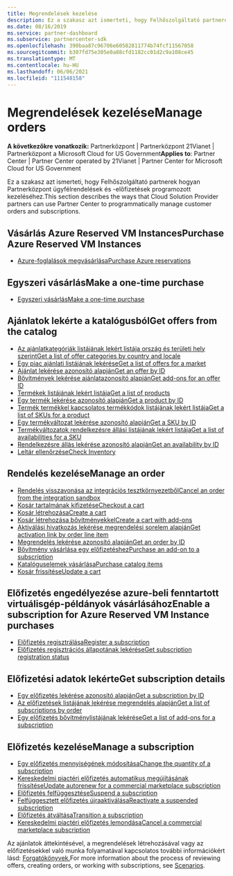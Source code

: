 ```yaml
---
title: Megrendelések kezelése
description: Ez a szakasz azt ismerteti, hogy Felhőszolgáltató partnerek hogyan használhatjak a Partnerközpont ügyfélrendelések és -előfizetések programozott kezeléséhez.
ms.date: 08/16/2019
ms.service: partner-dashboard
ms.subservice: partnercenter-sdk
ms.openlocfilehash: 390baa87c96706e60582811774b74fcf11567058
ms.sourcegitcommit: b307fd75e305e0a88cfd1182cc01d2c9a108ce45
ms.translationtype: MT
ms.contentlocale: hu-HU
ms.lasthandoff: 06/06/2021
ms.locfileid: "111548158"
---
```

# <a name="manage-orders"></a><span data-ttu-id="43818-103">Megrendelések kezelése</span><span class="sxs-lookup"><span data-stu-id="43818-103">Manage orders</span></span>

<span data-ttu-id="43818-104">**A következőkre vonatkozik:** Partnerközpont | Partnerközpont 21Vianet | Partnerközpont a Microsoft Cloud for US Government</span><span class="sxs-lookup"><span data-stu-id="43818-104">**Applies to**: Partner Center | Partner Center operated by 21Vianet | Partner Center for Microsoft Cloud for US Government</span></span>

<span data-ttu-id="43818-105">Ez a szakasz azt ismerteti, hogy Felhőszolgáltató partnerek hogyan Partnerközpont ügyfélrendelések és -előfizetések programozott kezeléséhez.</span><span class="sxs-lookup"><span data-stu-id="43818-105">This section describes the ways that Cloud Solution Provider partners can use Partner Center to programmatically manage customer orders and subscriptions.</span></span>

## <a name="purchase-azure-reserved-vm-instances"></a><span data-ttu-id="43818-106">Vásárlás Azure Reserved VM Instances</span><span class="sxs-lookup"><span data-stu-id="43818-106">Purchase Azure Reserved VM Instances</span></span>

- [<span data-ttu-id="43818-107">Azure-foglalások megvásárlása</span><span class="sxs-lookup"><span data-stu-id="43818-107">Purchase Azure reservations</span></span>](purchase-azure-reservations.md)

## <a name="make-a-one-time-purchase"></a><span data-ttu-id="43818-108">Egyszeri vásárlás</span><span class="sxs-lookup"><span data-stu-id="43818-108">Make a one-time purchase</span></span>

- [<span data-ttu-id="43818-109">Egyszeri vásárlás</span><span class="sxs-lookup"><span data-stu-id="43818-109">Make a one-time purchase</span></span>](make-a-one-time-purchase.md)

## <a name="get-offers-from-the-catalog"></a><span data-ttu-id="43818-110">Ajánlatok lekérte a katalógusból</span><span class="sxs-lookup"><span data-stu-id="43818-110">Get offers from the catalog</span></span>

- [<span data-ttu-id="43818-111">Az ajánlatkategóriák listájának lekért listája ország és területi hely szerint</span><span class="sxs-lookup"><span data-stu-id="43818-111">Get a list of offer categories by country and locale</span></span>](get-a-list-of-offer-categories-by-country-and-locale.md)
- [<span data-ttu-id="43818-112">Egy piac ajánlati listájának lekérése</span><span class="sxs-lookup"><span data-stu-id="43818-112">Get a list of offers for a market</span></span>](get-a-list-of-offers-for-a-market.md)
- [<span data-ttu-id="43818-113">Ajánlat lekérése azonosító alapján</span><span class="sxs-lookup"><span data-stu-id="43818-113">Get an offer by ID</span></span>](get-an-offer-by-id.md)
- [<span data-ttu-id="43818-114">Bővítmények lekérése ajánlatazonosító alapján</span><span class="sxs-lookup"><span data-stu-id="43818-114">Get add-ons for an offer ID</span></span>](get-addon-offers-by-offer-id.md)
- [<span data-ttu-id="43818-115">Termékek listájának lekért listája</span><span class="sxs-lookup"><span data-stu-id="43818-115">Get a list of products</span></span>](get-a-list-of-products.md)
- [<span data-ttu-id="43818-116">Egy termék lekérése azonosító alapján</span><span class="sxs-lookup"><span data-stu-id="43818-116">Get a product by ID</span></span>](get-a-product-by-id.md)
- [<span data-ttu-id="43818-117">Termék termékkel kapcsolatos termékkódok listájának lekért listája</span><span class="sxs-lookup"><span data-stu-id="43818-117">Get a list of SKUs for a product</span></span>](get-a-list-of-skus-for-a-product.md)
- [<span data-ttu-id="43818-118">Egy termékváltozat lekérése azonosító alapján</span><span class="sxs-lookup"><span data-stu-id="43818-118">Get a SKU by ID</span></span>](get-a-sku-by-id.md)
- [<span data-ttu-id="43818-119">Termékváltozatok rendelkezésre állási listájának lekért listája</span><span class="sxs-lookup"><span data-stu-id="43818-119">Get a list of availabilities for a SKU</span></span>](get-a-list-of-availabilities-for-a-sku.md)
- [<span data-ttu-id="43818-120">Rendelkezésre állás lekérése azonosító alapján</span><span class="sxs-lookup"><span data-stu-id="43818-120">Get an availability by ID</span></span>](get-an-availability-by-id.md)
- [<span data-ttu-id="43818-121">Leltár ellenőrzése</span><span class="sxs-lookup"><span data-stu-id="43818-121">Check Inventory</span></span>](check-inventory.md)

## <a name="manage-an-order"></a><span data-ttu-id="43818-122">Rendelés kezelése</span><span class="sxs-lookup"><span data-stu-id="43818-122">Manage an order</span></span>

- [<span data-ttu-id="43818-123">Rendelés visszavonása az integrációs tesztkörnyezetből</span><span class="sxs-lookup"><span data-stu-id="43818-123">Cancel an order from the integration sandbox</span></span>](cancel-an-order-from-the-integration-sandbox.md)
- [<span data-ttu-id="43818-124">Kosár tartalmának kifizetése</span><span class="sxs-lookup"><span data-stu-id="43818-124">Checkout a cart</span></span>](checkout-a-cart.md)
- [<span data-ttu-id="43818-125">Kosár létrehozása</span><span class="sxs-lookup"><span data-stu-id="43818-125">Create a cart</span></span>](create-a-cart.md)
- [<span data-ttu-id="43818-126">Kosár létrehozása bővítményekkel</span><span class="sxs-lookup"><span data-stu-id="43818-126">Create a cart with add-ons</span></span>](create-a-cart-with-add-ons.md)
- [<span data-ttu-id="43818-127">Aktiválási hivatkozás lekérése megrendelési sorelem alapján</span><span class="sxs-lookup"><span data-stu-id="43818-127">Get activation link by order line item</span></span>](get-activation-link-by-order-line-item.md)
- [<span data-ttu-id="43818-128">Megrendelés lekérése azonosító alapján</span><span class="sxs-lookup"><span data-stu-id="43818-128">Get an order by ID</span></span>](get-an-order-by-id.md)
- [<span data-ttu-id="43818-129">Bővítmény vásárlása egy előfizetéshez</span><span class="sxs-lookup"><span data-stu-id="43818-129">Purchase an add-on to a subscription</span></span>](purchase-an-add-on-to-a-subscription.md)
- [<span data-ttu-id="43818-130">Katalóguselemek vásárlása</span><span class="sxs-lookup"><span data-stu-id="43818-130">Purchase catalog items</span></span>](purchase-catalog-items.md)
- [<span data-ttu-id="43818-131">Kosár frissítése</span><span class="sxs-lookup"><span data-stu-id="43818-131">Update a cart</span></span>](update-a-cart.md)

## <a name="enable-a-subscription-for-azure-reserved-vm-instance-purchases"></a><span data-ttu-id="43818-132">Előfizetés engedélyezése azure-beli fenntartott virtuálisgép-példányok vásárlásához</span><span class="sxs-lookup"><span data-stu-id="43818-132">Enable a subscription for Azure Reserved VM Instance purchases</span></span>

- [<span data-ttu-id="43818-133">Előfizetés regisztrálása</span><span class="sxs-lookup"><span data-stu-id="43818-133">Register a subscription</span></span>](register-a-subscription.md)
- [<span data-ttu-id="43818-134">Előfizetés regisztrációs állapotának lekérése</span><span class="sxs-lookup"><span data-stu-id="43818-134">Get subscription registration status</span></span>](get-subscription-registration-status.md)

## <a name="get-subscription-details"></a><span data-ttu-id="43818-135">Előfizetési adatok lekérte</span><span class="sxs-lookup"><span data-stu-id="43818-135">Get subscription details</span></span>

- [<span data-ttu-id="43818-136">Egy előfizetés lekérése azonosító alapján</span><span class="sxs-lookup"><span data-stu-id="43818-136">Get a subscription by ID</span></span>](get-a-subscription-by-id.md)
- [<span data-ttu-id="43818-137">Az előfizetések listájának lekérése megrendelés alapján</span><span class="sxs-lookup"><span data-stu-id="43818-137">Get a list of subscriptions by order</span></span>](get-a-list-of-subscriptions-by-order.md)
- [<span data-ttu-id="43818-138">Egy előfizetés bővítménylistájának lekérése</span><span class="sxs-lookup"><span data-stu-id="43818-138">Get a list of add-ons for a subscription</span></span>](get-a-list-of-add-ons-for-a-subscription.md)

## <a name="manage-a-subscription"></a><span data-ttu-id="43818-139">Előfizetés kezelése</span><span class="sxs-lookup"><span data-stu-id="43818-139">Manage a subscription</span></span>

- [<span data-ttu-id="43818-140">Egy előfizetés mennyiségének módosítása</span><span class="sxs-lookup"><span data-stu-id="43818-140">Change the quantity of a subscription</span></span>](change-the-quantity-of-a-subscription.md)
- [<span data-ttu-id="43818-141">Kereskedelmi piactéri előfizetés automatikus megújításának frissítése</span><span class="sxs-lookup"><span data-stu-id="43818-141">Update autorenew for a commercial marketplace subscription</span></span>](update-autorenew-for-an-azure-marketplace-subscription.md)
- [<span data-ttu-id="43818-142">Előfizetés felfüggesztése</span><span class="sxs-lookup"><span data-stu-id="43818-142">Suspend a subscription</span></span>](suspend-a-subscription.md)
- [<span data-ttu-id="43818-143">Felfüggesztett előfizetés újraaktiválása</span><span class="sxs-lookup"><span data-stu-id="43818-143">Reactivate a suspended subscription</span></span>](reactivate-a-suspended-a-subscription.md)
- [<span data-ttu-id="43818-144">Előfizetés átváltása</span><span class="sxs-lookup"><span data-stu-id="43818-144">Transition a subscription</span></span>](transition-a-subscription.md)
- [<span data-ttu-id="43818-145">Kereskedelmi piactéri előfizetés lemondása</span><span class="sxs-lookup"><span data-stu-id="43818-145">Cancel a commercial marketplace subscription</span></span>](cancel-an-azure-marketplace-subscription.md)

<span data-ttu-id="43818-146">Az ajánlatok áttekintésével, a megrendelések létrehozásával vagy az előfizetésekkel való munka folyamatával kapcsolatos további információkért lásd: [Forgatókönyvek.](scenarios.md)</span><span class="sxs-lookup"><span data-stu-id="43818-146">For more information about the process of reviewing offers, creating orders, or working with subscriptions, see [Scenarios](scenarios.md).</span></span>
